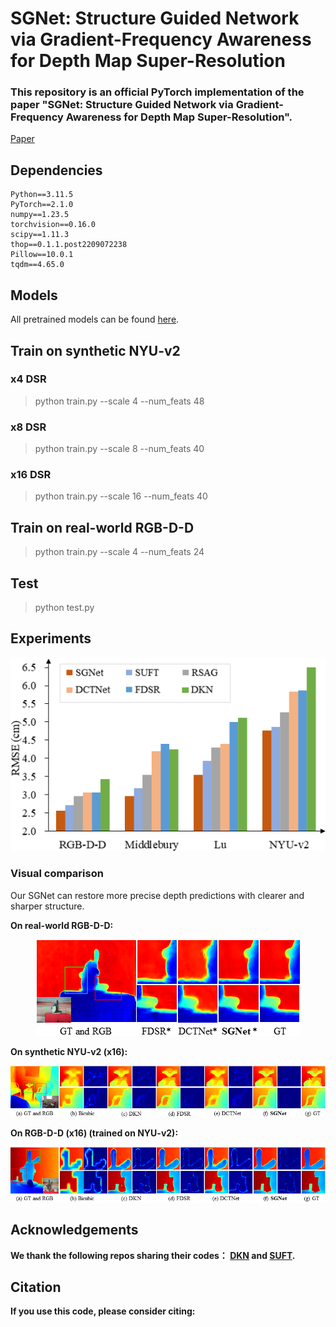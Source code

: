 # SGNet: Structure Guided Network via Gradient-Frequency Awareness for Depth Map Super-Resolution

### This repository is an official PyTorch implementation of the paper "SGNet: Structure Guided Network via Gradient-Frequency Awareness for Depth Map Super-Resolution".

<a href=" ">Paper</a>

## Dependencies
```
Python==3.11.5
PyTorch==2.1.0
numpy==1.23.5 
torchvision==0.16.0
scipy==1.11.3
thop==0.1.1.post2209072238
Pillow==10.0.1
tqdm==4.65.0
```

## Models
All pretrained models can be found <a href="https://drive.google.com/drive/folders/1rRzYDOkDtok8rk4ad03WxRqZbwP-oayR?usp=sharing">here</a>.


## Train on synthetic NYU-v2
### x4 DSR
> python train.py --scale 4 --num_feats 48
### x8 DSR
>  python train.py --scale 8 --num_feats 40
### x16 DSR
>  python train.py --scale 16 --num_feats 40
## Train on real-world RGB-D-D
>  python train.py --scale 4 --num_feats 24

## Test
> python test.py


## Experiments

<p align="center">
<img src="figs/histogram.png"/>
</p>

### Visual comparison
Our SGNet can restore more precise depth predictions with clearer and sharper structure.

<b>On real-world RGB-D-D: <b/>
<p align="center">
<img src="figs/Patch_RGBDD_Real.png"/>
</p>
<b>On synthetic NYU-v2 (x16): <b/>
<p align="center">
<img src="figs/Patch_NYU_X16.png"/>
</p>
<b>On RGB-D-D (x16) (trained on NYU-v2): <b/>
<p align="center">
<img src="figs/Patch_RGBDD_X16.png"/>
</p>



## Acknowledgements
We thank the following repos sharing their codes： [DKN](https://github.com/cvlab-yonsei/dkn) and [SUFT](https://github.com/ShiWuxuan/SUFT).


## Citation

If you use this code, please consider citing:
